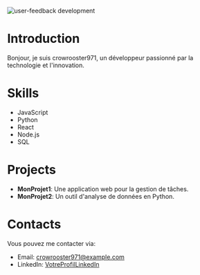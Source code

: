![user-feedback development](https://media0.giphy.com/media/v1.Y2lkPTdiYzJhNDkwdnZlaGI0NGxyNHVtaHQ1MTlndWlheXFseDFpYW1tcnd1MzE4eG5sNiZlcD12MV9naWZzX3NlYXJjaCZjdD1n/Hkd41kiT9Zd0AwqVNW/giphy.gif)

# Introduction
Bonjour, je suis crowrooster971, un développeur passionné par la technologie et l'innovation.

# Skills
- JavaScript
- Python
- React
- Node.js
- SQL

# Projects
- **MonProjet1**: Une application web pour la gestion de tâches.
- **MonProjet2**: Un outil d'analyse de données en Python.

# Contacts
Vous pouvez me contacter via:
- Email: crowrooster971@example.com
- LinkedIn: [VotreProfilLinkedIn](https://www.linkedin.com/in/votreprofil)
